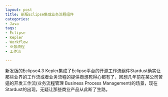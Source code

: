 ```yaml
---
layout: post
title: 新版Eclipse集成业务流程组件
categories:
- Java
tags:
- Eclipse
- Kepler
- Workflow
- 业务流程
- 工作流

---
```


新发版的Eclipse4.3 Kepler集成了Eclipse平台的开源工作流组件Stardust确实让那些业界的工作流或者业务流程的提供商想死得心都有了，回想几年前在某公司苦逼的开发工作流(业务流程管理 Business Process Management)的场景，现在Stardust的出现，无疑让那些商业产品从此断了生路。